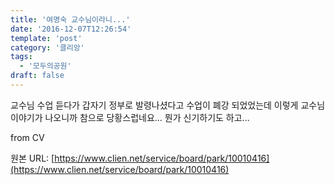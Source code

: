 ```yaml
---
title: '여명숙 교수님이라니...'
date: '2016-12-07T12:26:54'
template: 'post'
category: '클리앙'
tags: 
  - '모두의공원'
draft: false
---
```


교수님 수업 듣다가 갑자기 정부로 발령나셨다고 수업이 폐강 되었었는데 이렇게 교수님 이야기가 나오니까 참으로 당황스럽네요... 뭔가 신기하기도 하고...  
  
from CV

원본 URL: [https://www.clien.net/service/board/park/10010416](https://www.clien.net/service/board/park/10010416)